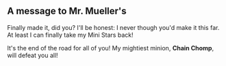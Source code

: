 ## A message to Mr. Mueller's 

Finally made it, did you? I'll be honest: I never though you'd make it this far. At least I can finally take my Mini Stars back! 

It's the end of the road for all of you! My mightiest minion, **Chain Chomp**, will defeat you all!